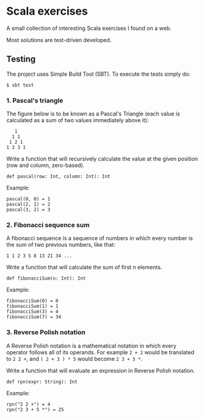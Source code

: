 # Scala exercises

A small collection of interesting Scala exercises I found on a web.
 
Most solutions are test-driven developed.

## Testing

The project uses Simple Build Tool (SBT). To execute the tests simply do:

```
$ sbt test
```

### 1. Pascal's triangle

The figure below is to be known as a Pascal's Triangle (each value is calculated as a sum of two values immediately above it):

```
   1
  1 1
 1 2 1
1 3 3 1
```

Write a function that will recursively calculate the value at the given position (row and column, zero-based).

```
def pascal(row: Int, column: Int): Int
```

Example:

```
pascal(0, 0) = 1
pascal(2, 1) = 2
pascal(3, 2) = 3
```


### 2. Fibonacci sequence sum

A fibonacci sequence is a sequence of numbers in which every number is the sum of two previous numbers, like that:

```
1 1 2 3 5 8 13 21 34 ...
```

Write a function that will calculate the sum of first n elements.

```
def fibonacciSum(n: Int): Int
```

Example:

```
fibonacciSum(0) = 0
fibonacciSum(1) = 1
fibonacciSum(3) = 4
fibonacciSum(7) = 34
```


### 3. Reverse Polish notation

A Reverse Polish notation is a mathematical notation in which every operator follows all of its operands. For example ```2 + 2``` would be translated to ```2 2 +```,
and ```( 2 + 3 ) * 5``` would become ```2 3 + 5 *```.

Write a function that will evaluate an expression in Reverse Polish notation.

```
def rpn(expr: String): Int
```

Example:

```
rpn("2 2 +") = 4
rpn("2 3 + 5 *") = 25
```